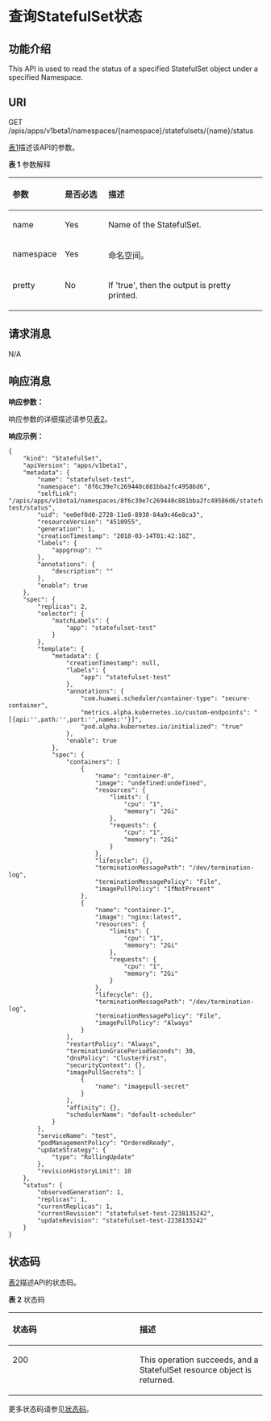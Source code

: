 # 查询StatefulSet状态<a name="cci_02_0039"></a>

## 功能介绍<a name="zh-cn_topic_0091433691_section27242258"></a>

This API is used to read the status of a specified StatefulSet object under a specified Namespace.

## URI<a name="zh-cn_topic_0091433691_section43853730"></a>

GET /apis/apps/v1beta1/namespaces/\{namespace\}/statefulsets/\{name\}/status

[表1](#zh-cn_topic_0091433691_d0e38842)描述该API的参数。

**表 1**  参数解释

<a name="zh-cn_topic_0091433691_d0e38842"></a>
<table><thead align="left"><tr id="zh-cn_topic_0091433691_row20375378"><th class="cellrowborder" valign="top" width="19.388061193880613%" id="mcps1.2.4.1.1"><p id="zh-cn_topic_0091433691_p65652297517"><a name="zh-cn_topic_0091433691_p65652297517"></a><a name="zh-cn_topic_0091433691_p65652297517"></a>参数</p>
</th>
<th class="cellrowborder" valign="top" width="17.348265173482652%" id="mcps1.2.4.1.2"><p id="zh-cn_topic_0091433691_p165661629135114"><a name="zh-cn_topic_0091433691_p165661629135114"></a><a name="zh-cn_topic_0091433691_p165661629135114"></a>是否必选</p>
</th>
<th class="cellrowborder" valign="top" width="63.26367363263674%" id="mcps1.2.4.1.3"><p id="zh-cn_topic_0091433691_p14567629115114"><a name="zh-cn_topic_0091433691_p14567629115114"></a><a name="zh-cn_topic_0091433691_p14567629115114"></a>描述</p>
</th>
</tr>
</thead>
<tbody><tr id="zh-cn_topic_0091433691_row40697101"><td class="cellrowborder" valign="top" width="19.388061193880613%" headers="mcps1.2.4.1.1 "><p id="zh-cn_topic_0091433691_p8130848"><a name="zh-cn_topic_0091433691_p8130848"></a><a name="zh-cn_topic_0091433691_p8130848"></a>name</p>
</td>
<td class="cellrowborder" valign="top" width="17.348265173482652%" headers="mcps1.2.4.1.2 "><p id="zh-cn_topic_0091433691_p54618989"><a name="zh-cn_topic_0091433691_p54618989"></a><a name="zh-cn_topic_0091433691_p54618989"></a>Yes</p>
</td>
<td class="cellrowborder" valign="top" width="63.26367363263674%" headers="mcps1.2.4.1.3 "><p id="zh-cn_topic_0091433691_p62061978"><a name="zh-cn_topic_0091433691_p62061978"></a><a name="zh-cn_topic_0091433691_p62061978"></a>Name of the StatefulSet.</p>
</td>
</tr>
<tr id="zh-cn_topic_0091433691_row21686892"><td class="cellrowborder" valign="top" width="19.388061193880613%" headers="mcps1.2.4.1.1 "><p id="zh-cn_topic_0091433691_p11807821"><a name="zh-cn_topic_0091433691_p11807821"></a><a name="zh-cn_topic_0091433691_p11807821"></a>namespace</p>
</td>
<td class="cellrowborder" valign="top" width="17.348265173482652%" headers="mcps1.2.4.1.2 "><p id="zh-cn_topic_0091433691_p16909410"><a name="zh-cn_topic_0091433691_p16909410"></a><a name="zh-cn_topic_0091433691_p16909410"></a>Yes</p>
</td>
<td class="cellrowborder" valign="top" width="63.26367363263674%" headers="mcps1.2.4.1.3 "><p id="zh-cn_topic_0079615000_p8332925"><a name="zh-cn_topic_0079615000_p8332925"></a><a name="zh-cn_topic_0079615000_p8332925"></a>命名空间。</p>
</td>
</tr>
<tr id="zh-cn_topic_0091433691_row46037938"><td class="cellrowborder" valign="top" width="19.388061193880613%" headers="mcps1.2.4.1.1 "><p id="zh-cn_topic_0091433691_p38085530"><a name="zh-cn_topic_0091433691_p38085530"></a><a name="zh-cn_topic_0091433691_p38085530"></a>pretty</p>
</td>
<td class="cellrowborder" valign="top" width="17.348265173482652%" headers="mcps1.2.4.1.2 "><p id="zh-cn_topic_0091433691_p65029074"><a name="zh-cn_topic_0091433691_p65029074"></a><a name="zh-cn_topic_0091433691_p65029074"></a>No</p>
</td>
<td class="cellrowborder" valign="top" width="63.26367363263674%" headers="mcps1.2.4.1.3 "><p id="zh-cn_topic_0091433691_p32863618"><a name="zh-cn_topic_0091433691_p32863618"></a><a name="zh-cn_topic_0091433691_p32863618"></a>If 'true', then the output is pretty printed.</p>
</td>
</tr>
</tbody>
</table>

## 请求消息<a name="zh-cn_topic_0091433691_section59139257"></a>

N/A

## 响应消息<a name="zh-cn_topic_0091433691_section62491271"></a>

**响应参数：**

响应参数的详细描述请参见[表2](创建StatefulSet（v1beta1）.md#zh-cn_topic_0091433687_d0e37568)。

**响应示例：**

```
{
    "kind": "StatefulSet", 
    "apiVersion": "apps/v1beta1", 
    "metadata": {
        "name": "statefulset-test", 
        "namespace": "8f6c39e7c269440c881bba2fc49586d6", 
        "selfLink": "/apis/apps/v1beta1/namespaces/8f6c39e7c269440c881bba2fc49586d6/statefulsets/statefulset-test/status", 
        "uid": "ee0ef0d0-2728-11e8-8930-84a9c46e8ca3", 
        "resourceVersion": "4510955", 
        "generation": 1, 
        "creationTimestamp": "2018-03-14T01:42:18Z", 
        "labels": {
            "appgroup": ""
        }, 
        "annotations": {
            "description": ""
        }, 
        "enable": true
    }, 
    "spec": {
        "replicas": 2, 
        "selector": {
            "matchLabels": {
                "app": "statefulset-test"
            }
        }, 
        "template": {
            "metadata": {
                "creationTimestamp": null, 
                "labels": {
                    "app": "statefulset-test"
                }, 
                "annotations": {
                    "com.huawei.scheduler/container-type": "secure-container", 
                    "metrics.alpha.kubernetes.io/custom-endpoints": "[{api:'',path:'',port:'',names:''}]", 
                    "pod.alpha.kubernetes.io/initialized": "true"
                }, 
                "enable": true
            }, 
            "spec": {
                "containers": [
                    {
                        "name": "container-0", 
                        "image": "undefined:undefined", 
                        "resources": {
                            "limits": {
                                "cpu": "1", 
                                "memory": "2Gi"
                            }, 
                            "requests": {
                                "cpu": "1", 
                                "memory": "2Gi"
                            }
                        }, 
                        "lifecycle": {}, 
                        "terminationMessagePath": "/dev/termination-log", 
                        "terminationMessagePolicy": "File", 
                        "imagePullPolicy": "IfNotPresent"
                    }, 
                    {
                        "name": "container-1", 
                        "image": "nginx:latest", 
                        "resources": {
                            "limits": {
                                "cpu": "1", 
                                "memory": "2Gi"
                            }, 
                            "requests": {
                                "cpu": "1", 
                                "memory": "2Gi"
                            }
                        }, 
                        "lifecycle": {}, 
                        "terminationMessagePath": "/dev/termination-log", 
                        "terminationMessagePolicy": "File", 
                        "imagePullPolicy": "Always"
                    }
                ], 
                "restartPolicy": "Always", 
                "terminationGracePeriodSeconds": 30, 
                "dnsPolicy": "ClusterFirst", 
                "securityContext": {}, 
                "imagePullSecrets": [
                    {
                        "name": "imagepull-secret"
                    }
                ], 
                "affinity": {}, 
                "schedulerName": "default-scheduler"
            }
        }, 
        "serviceName": "test", 
        "podManagementPolicy": "OrderedReady", 
        "updateStrategy": {
            "type": "RollingUpdate"
        }, 
        "revisionHistoryLimit": 10
    }, 
    "status": {
        "observedGeneration": 1, 
        "replicas": 1, 
        "currentReplicas": 1, 
        "currentRevision": "statefulset-test-2238135242", 
        "updateRevision": "statefulset-test-2238135242"
    }
}
```

## 状态码<a name="zh-cn_topic_0091433691_section25550533"></a>

[表2](#zh-cn_topic_0091433691_d0e38919)描述API的状态码。

**表 2**  状态码

<a name="zh-cn_topic_0091433691_d0e38919"></a>
<table><thead align="left"><tr id="zh-cn_topic_0091433691_row25379235"><th class="cellrowborder" valign="top" width="50%" id="mcps1.2.3.1.1"><p id="zh-cn_topic_0091433691_p42452127"><a name="zh-cn_topic_0091433691_p42452127"></a><a name="zh-cn_topic_0091433691_p42452127"></a>状态码</p>
</th>
<th class="cellrowborder" valign="top" width="50%" id="mcps1.2.3.1.2"><p id="zh-cn_topic_0091433691_p16070288"><a name="zh-cn_topic_0091433691_p16070288"></a><a name="zh-cn_topic_0091433691_p16070288"></a>描述</p>
</th>
</tr>
</thead>
<tbody><tr id="zh-cn_topic_0091433691_row26624990"><td class="cellrowborder" valign="top" width="50%" headers="mcps1.2.3.1.1 "><p id="zh-cn_topic_0091433691_p9140592"><a name="zh-cn_topic_0091433691_p9140592"></a><a name="zh-cn_topic_0091433691_p9140592"></a>200</p>
</td>
<td class="cellrowborder" valign="top" width="50%" headers="mcps1.2.3.1.2 "><p id="zh-cn_topic_0091433691_p2190511"><a name="zh-cn_topic_0091433691_p2190511"></a><a name="zh-cn_topic_0091433691_p2190511"></a>This operation succeeds, and a StatefulSet resource object is returned.</p>
</td>
</tr>
</tbody>
</table>

更多状态码请参见[状态码](状态码.md)。

